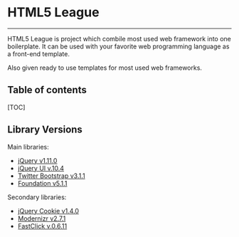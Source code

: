 # HTML5 League
---

HTML5 League is project which combile most used web framework into one boilerplate. It can be used with your favorite web programming language as a front-end template.

Also given ready to use templates for most used web frameworks.

## Table of contents

[TOC]


## Library Versions

Main libraries:

+ [jQuery v1.11.0](http://jquery.com/)
+ [jQuery UI v.10.4](https://jqueryui.com/)
+ [Twitter Bootstrap v3.1.1](http://getbootstrap.com/)
+ [Foundation v5.1.1](http://foundation.zurb.com/)

Secondary libraries:

+ [jQuery Cookie v1.4.0](https://github.com/carhartl/jquery-cookie)
+ [Modernizr v2.7.1](http://modernizr.com/)
+ [FastClick v.0.6.11](http://ftlabs.github.io/fastclick/)

